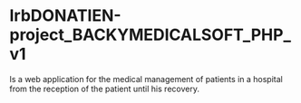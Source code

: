# IrbDONATIEN-project_BACKYMEDICALSOFT_PHP_v1
Is a web application for the medical management of patients in a hospital from the reception of the patient until his recovery. 
